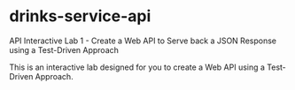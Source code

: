 # drinks-service-api

API Interactive Lab 1 - Create a Web API to Serve back a JSON Response using a Test-Driven Approach

This is an interactive lab designed for you to create a Web API using a Test-Driven Approach.

